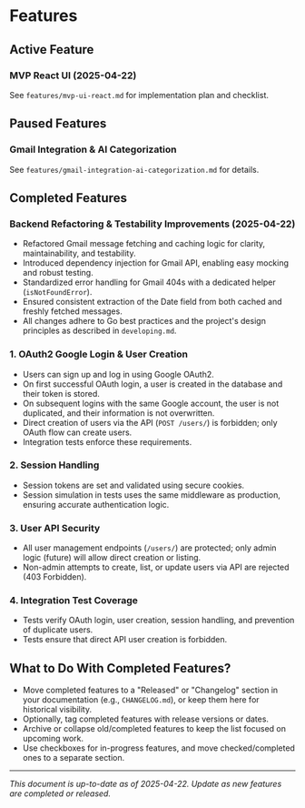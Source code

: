 # Features

## Active Feature

### MVP React UI (2025-04-22)
See `features/mvp-ui-react.md` for implementation plan and checklist.

## Paused Features

### Gmail Integration & AI Categorization
See `features/gmail-integration-ai-categorization.md` for details.

## Completed Features

### Backend Refactoring & Testability Improvements (2025-04-22)
- Refactored Gmail message fetching and caching logic for clarity, maintainability, and testability.
- Introduced dependency injection for Gmail API, enabling easy mocking and robust testing.
- Standardized error handling for Gmail 404s with a dedicated helper (`isNotFoundError`).
- Ensured consistent extraction of the Date field from both cached and freshly fetched messages.
- All changes adhere to Go best practices and the project's design principles as described in `developing.md`.

### 1. OAuth2 Google Login & User Creation
- Users can sign up and log in using Google OAuth2.
- On first successful OAuth login, a user is created in the database and their token is stored.
- On subsequent logins with the same Google account, the user is not duplicated, and their information is not overwritten.
- Direct creation of users via the API (`POST /users/`) is forbidden; only OAuth flow can create users.
- Integration tests enforce these requirements.

### 2. Session Handling
- Session tokens are set and validated using secure cookies.
- Session simulation in tests uses the same middleware as production, ensuring accurate authentication logic.

### 3. User API Security
- All user management endpoints (`/users/`) are protected; only admin logic (future) will allow direct creation or listing.
- Non-admin attempts to create, list, or update users via API are rejected (403 Forbidden).

### 4. Integration Test Coverage
- Tests verify OAuth login, user creation, session handling, and prevention of duplicate users.
- Tests ensure that direct API user creation is forbidden.


## What to Do With Completed Features?
- Move completed features to a "Released" or "Changelog" section in your documentation (e.g., `CHANGELOG.md`), or keep them here for historical visibility.
- Optionally, tag completed features with release versions or dates.
- Archive or collapse old/completed features to keep the list focused on upcoming work.
- Use checkboxes for in-progress features, and move checked/completed ones to a separate section.

---

*This document is up-to-date as of 2025-04-22. Update as new features are completed or released.*
